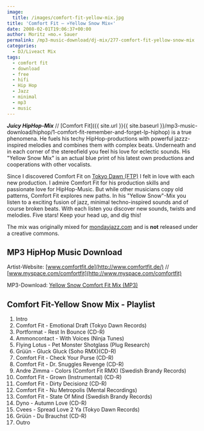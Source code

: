 ```yaml
---
image:
  title: /images/comfort-fit-yellow-mix.jpg
title: 'Comfort Fit – »Yellow Snow Mix«'
date: 2008-02-01T19:06:37+00:00
author: Moritz »mo.« Sauer
permalink: /mp3-music-download/dj-mix/277-comfort-fit-yellow-snow-mix
categories:
  - DJ/Liveact Mix
tags:
  - comfort fit
  - download
  - free
  - hifi
  - Hip Hop
  - Jazz
  - minimal
  - mp3
  - music
---
```

***Juicy HipHop-Mix*** // [Comfort Fit]({{ site.url }}{{ site.baseurl }}/mp3-music-download/hiphop/1-comfort-fit-remember-and-forget-lp-hiphop) is a true phenomena. He fuels his techy HipHop-productions with powerful jazzz-inspired melodies and combines them with complex beats. Underneath and in each corner of the stereofield you feel his love for eclectic sounds. His "Yellow Snow Mix" is an actual blue print of his latest own productions and cooperations with other vocalists.<!--more-->

<!--adsense-->

Since I discovered Comfort Fit on [Tokyo Dawn (FTP)](http://ftp.scene.org/pub/music/groups/tokyodawn/) I felt in love with each new production. I admire Comfort Fit for his production skills and passionate love for HipHop-Music. But while other musicians copy old patterns, Comfort Fit explores new paths. In his "Yellow Snow"-Mix you listen to a exciting fusion of jazz, minimal techno-inspired sounds and of course broken beats. With each listen you discover new sounds, twists and melodies. Five stars! Keep your head up, and dig this!

The mix was originally mixed for [mondayjazz.com](http://mondayjazz.com/) and is **not** released under a creative commons.

## MP3 HipHop Music Download

Artist-Website: [www.comfortfit.de](http://www.comfortfit.de/) // [www.myspace.com/comfortfit](http://www.myspace.com/comfortfit)
  
MP3-Download: [Yellow Snow Comfort Fit Mix (MP3)](http://mondayjazz.com/mixes/mj032_yellow_snow_by_comfort_fit.mp3)

## Comfort Fit-Yellow Snow Mix - Playlist

  1. Intro
  2. Comfort Fit - Emotional Draft (Tokyo Dawn Records)
  3. Portformat - Rest In Bounce (CD-R)
  4. Ammoncontact - With Voices (Ninja Tunes)
  5. Flying Lotus - Pet Monster Shotglass (Plug Research)
  6. Grüün - Gluck Gluck (Soho RMX)(CD-R)
  7. Comfort Fit - Check Your Purse (CD-R)
  8. Comfort Fit - Dr. Snuggles Revenge (CD-R)
  9. Andre Zimma - Colors (Comfort Fit RMX) (Swedish Brandy Records)
 10. Comfort Fit - Grown (Instrumental) (CD-R)
 11. Comfort Fit - Dirty Decisionz (CD-R)
 12. Comfort Fit - Nu Metropolis (Mental Recordings)
 13. Comfort Fit - State Of Mind (Swedish Brandy Records)
 14. Dyno - Autumn Love (CD-R)
 15. Cvees - Spread Love 2 Ya (Tokyo Dawn Records)
 16. Grüün - Du Brauchst (CD-R)
 17. Outro